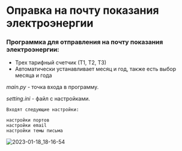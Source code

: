 # Оправка на почту показания электроэнергии

### Программка для отправления на почту показания электроэнергии:
* Трех тарифный счетчик (Т1, Т2, Т3)
* Автоматически устанавливает месяц и год, также есть выбор месяца и года


*main.py* - точка входа в программу.

*setting.ini* - файл с настройками.

    Входят следующие настройки:

    настройки портов
    настройки email
    настройки темы письма
  
  ![2023-01-18_18-16-54](https://user-images.githubusercontent.com/108394096/213212042-7f38476b-913a-4d9c-be0d-695b55ae9d9c.png)
